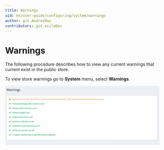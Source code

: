 ```yaml
---
title: Warnings
uid: en/user-guide/configuring/system/warnings
author: git.AndreiMaz
contributors: git.exileDev
---
```

# Warnings

The following procedure describes how to view any current warnings that current exist in the public store.

To view store warnings go to **System** menu, select **Warnings**.

![Warnings](_static/warnings/warnings.jpg)
